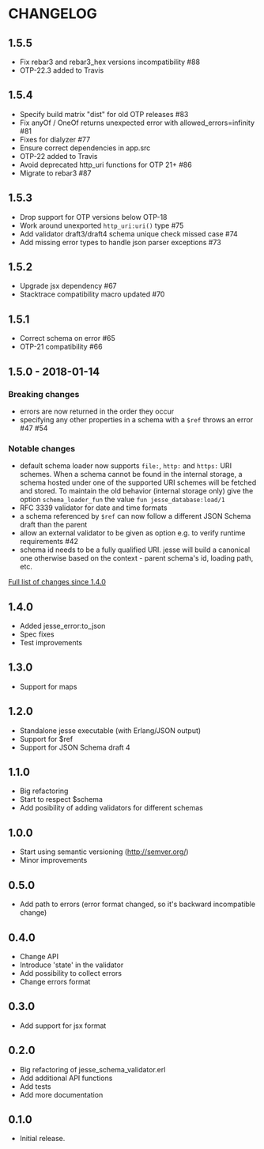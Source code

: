 # CHANGELOG

## 1.5.5

* Fix rebar3 and rebar3_hex versions incompatibility #88
* OTP-22.3 added to Travis

## 1.5.4

* Specify build matrix "dist" for old OTP releases #83
* Fix anyOf / OneOf returns unexpected error with allowed_errors=infinity #81
* Fixes for dialyzer #77
* Ensure correct dependencies in app.src
* OTP-22 added to Travis
* Avoid deprecated http_uri functions for OTP 21+ #86
* Migrate to rebar3 #87

## 1.5.3

* Drop support for OTP versions below OTP-18
* Work around unexported `http_uri:uri()` type #75
* Add validator draft3/draft4 schema unique check missed case #74
* Add missing error types to handle json parser exceptions #73

## 1.5.2

* Upgrade jsx dependency #67
* Stacktrace compatibility macro updated #70

## 1.5.1

* Correct schema on error #65
* OTP-21 compatibility #66

## 1.5.0 - 2018-01-14

### Breaking changes

* errors are now returned in the order they occur
* specifying any other properties in a schema with a `$ref` throws an error #47 #54

### Notable changes

* default schema loader now supports `file:`, `http:` and `https:` URI schemes.
  When a schema cannot be found in the internal storage, a schema hosted under
  one of the supported URI schemes will be fetched and stored.
  To maintain the old behavior (internal storage only) give the option
  `schema_loader_fun` the value `fun jesse_database:load/1`
* RFC 3339 validator for date and time formats
* a schema referenced by `$ref` can now follow a different JSON Schema draft
  than the parent
* allow an external validator to be given as option e.g. to verify runtime requirements #42
* schema id needs to be a fully qualified URI. jesse will build a canonical one otherwise
  based on the context - parent schema's id, loading path, etc.

[Full list of changes since 1.4.0](https://github.com/for-GET/jesse/compare/for-GET:1.4.0...1.5.0)


## 1.4.0

* Added jesse_error:to_json
* Spec fixes
* Test improvements


## 1.3.0

* Support for maps


## 1.2.0

* Standalone jesse executable (with Erlang/JSON output)
* Support for $ref
* Support for JSON Schema draft 4


## 1.1.0

* Big refactoring
* Start to respect $schema
* Add posibility of adding validators for different schemas


## 1.0.0

* Start using semantic versioning (http://semver.org/)
* Minor improvements


## 0.5.0

* Add path to errors (error format changed, so it's backward incompatible change)


## 0.4.0

* Change API
* Introduce 'state' in the validator
* Add possibility to collect errors
* Change errors format


## 0.3.0

* Add support for jsx format


## 0.2.0

* Big refactoring of jesse_schema_validator.erl
* Add additional API functions
* Add tests
* Add more documentation


## 0.1.0

* Initial release.
